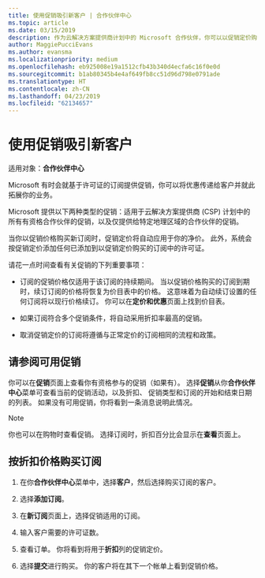 ```yaml
---
title: 使用促销吸引新客户 | 合作伙伴中心
ms.topic: article
ms.date: 03/15/2019
description: 作为云解决方案提供商计划中的 Microsoft 合作伙伴，你可以以促销定价购买订阅并将优惠传递给你的客户。
author: MaggiePucciEvans
ms.author: evansma
ms.localizationpriority: medium
ms.openlocfilehash: eb925008e19a1512cfb43b340d4ecfa6c16f0e0d
ms.sourcegitcommit: b1ab80345b4e4af649fb8cc51d96d798e0791ade
ms.translationtype: HT
ms.contentlocale: zh-CN
ms.lasthandoff: 04/23/2019
ms.locfileid: "62134657"
---
```

# <a name="use-promotions-to-attract-new-customers"></a>使用促销吸引新客户  

适用对象：**合作伙伴中心**

<!--[FWLink: https://go.microsoft.com/fwlink/?linkid=852469]-->

Microsoft 有时会就基于许可证的订阅提供促销，你可以将优惠传递给客户并就此拓展你的业务。 

Microsoft 提供以下两种类型的促销：适用于云解决方案提供商 (CSP) 计划中的所有有资格合作伙伴的促销，以及仅提供给特定地理区域的合作伙伴的促销。

当你以促销价格购买新订阅时，促销定价将自动应用于你的净价。 此外，系统会按促销定价添加任何已添加到以促销定价购买的订阅中的许可证。 

请花一点时间查看有关促销的下列重要事项：

-   订阅的促销价格仅适用于该订阅的持续期间。 当以促销价格购买的订阅到期时，续订订阅的价格将恢复为价目表中的价格。 这意味着为自动续订设置的任何订阅将以现行价格续订。 你可以在**定价和优惠**页面上找到价目表。 

-   如果订阅符合多个促销条件，将自动采用折扣率最高的促销。

-   取消促销定价的订阅将遵循与正常定价的订阅相同的流程和政策。

## <a name="see-available-promotions"></a>请参阅可用促销

你可以在**促销**页面上查看你有资格参与的促销（如果有）。 选择**促销**从你**合作伙伴中心**菜单可查看当前的促销活动，以及折扣、 促销类型和订阅的开始和结束日期的列表。 如果没有可用促销，你将看到一条消息说明此情况。 

> [!NOTE]  
> 你也可以在购物时查看促销。 选择订阅时，折扣百分比会显示在**查看**页面上。

## <a name="purchase-subscriptions-at-promotion-prices"></a>按折扣价格购买订阅

1. 在你**合作伙伴中心**菜单中，选择**客户**，然后选择购买订阅的客户。 

2. 选择**添加订阅**。

3. 在**新订阅**页面上，选择促销适用的订阅。

4. 输入客户需要的许可证数。 

5. 查看订单。 你将看到将用于**折扣**列的促销定价。  

6.  选择**提交**进行购买。 你的客户将在其下一个帐单上看到促销价格。  



